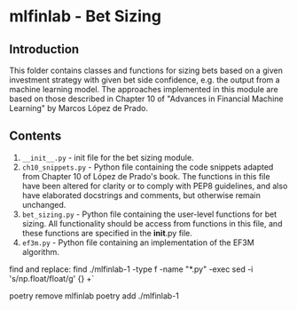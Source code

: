 # mlfinlab - Bet Sizing

## Introduction
This folder contains classes and functions for sizing bets based on a given investment strategy with given bet side confidence, e.g. the output from a machine learning model. The approaches implemented in this module are based on those described in Chapter 10 of "Advances in Financial Machine Learning" by Marcos López de Prado.

## Contents
1. `__init__.py` - init file for the bet sizing module.
2. `ch10_snippets.py` - Python file containing the code snippets adapted from Chapter 10 of López de Prado's book. The functions in this file have been altered for clarity or to comply with PEP8 guidelines, and also have elaborated docstrings and comments, but otherwise remain unchanged.
3. `bet_sizing.py` - Python file containing the user-level functions for bet sizing. All functionality should be access from functions in this file, and these functions are specified in the __init__.py file.
4. `ef3m.py` - Python file containing an implementation of the EF3M algorithm.


find and replace:
find ./mlfinlab-1 -type f -name "*.py" -exec sed -i 's/np\.float/float/g' {} +`




poetry remove mlfinlab
poetry add ./mlfinlab-1